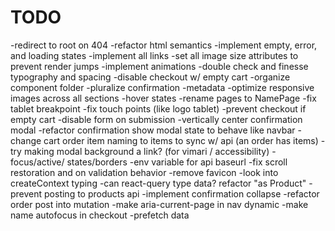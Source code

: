 # TODO

-redirect to root on 404
-refactor html semantics
-implement empty, error, and loading states
-implement all links
-set all image size attributes to prevent render jumps
-implement animations
-double check and finesse typography and spacing
-disable checkout w/ empty cart
-organize component folder
-pluralize confirmation
-metadata
-optimize responsive images across all sections
-hover states
-rename pages to NamePage
-fix tablet breakpoint
-fix touch points (like logo tablet)
-prevent checkout if empty cart
-disable form on submission
-vertically center confirmation modal
-refactor confirmation show modal state to behave like navbar
-change cart order item naming to items to sync w/ api (an order has items)
-try making modal background a link? (for vimari / accessibility)
-focus/active/ states/borders
-env variable for api baseurl
-fix scroll restoration and on validation behavior
-remove favicon
-look into createContext typing
-can react-query type data? refactor "as Product"
-prevent posting to products api
-implement confirmation collapse
-refactor order post into mutation
-make aria-current-page in nav dynamic
-make name autofocus in checkout
-prefetch data
